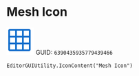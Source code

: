 # Mesh Icon
![](/img/Mesh%20Icon.png)
GUID: `6390435935779439466`
```
EditorGUIUtility.IconContent("Mesh Icon")
```
